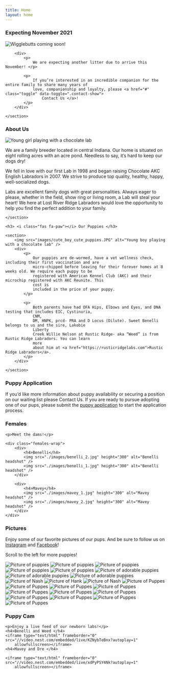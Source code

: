 ```yaml
---
title: Home
layout: home
---
```


<article id="coming-2021">
    <h3> <i class="fas fa-paw"></i> Expecting November 2021 </h3>
    <section class="row">
        <img src="images/puppies1.JPG" alt="Wigglebutts coming soon!" class="img-banner" />

        <div>
            <p>
                We are expecting another litter due to arrive this November! </p>

            <p>
                If you’re interested in an incredible companion for the entire family to share many years of
                love, companionship and loyalty, please <a href="#" class="toggle" data-toggle=".contact-show">
                    Contact Us </a>!
            </p>
        </div>

    </section>
</article>

<article id="about">
    <h3> <i class="fas fa-paw"></i> About Us </h3>
    <section>
        <img src="images/cute_girl_cute_puppies.JPG" alt="Young girl playing with a chocolate lab" />
        <div>
            <p>
                We are a family breeder located in central Indiana. Our home is situated on eight rolling acres
                with
                an acre pond. Needless to say, it’s hard to keep our dogs dry!
            </p>
            <p>
                We fell in love with our first Lab in
                1998 and began raising Chocolate AKC English Labradors in 2007. We strive to produce top
                quality,
                healthy, happy, well-socialized dogs.
            </p>
            <p>Labs are excellent family dogs with great personalities.
                Always eager to please, whether in the field, show ring or living room, a Lab will steal your
                heart!
                We here at Lost River Ridge Labradors would love the opportunity to help you find the perfect
                addition to your family.
            </p>
        </div>

    </section>

    <h3> <i class="fas fa-paw"></i> Our Puppies </h3>

    <section>
        <img src="images/cute_boy_cute_puppies.JPG" alt="Young boy playing with a chocolate lab" />
        <div>
            <p>
                Our puppies are de-wormed, have a vet wellness check, including their first vaccination and are
                micro-chipped before leaving for their forever homes at 8 weeks old. We require each puppy to be
                registered with American Kennel Club (AKC) and their microchip registered with AKC Reunite. This
                cost is
                included in the price of your puppy.
            </p>

            <p>
                Both parents have had OFA Hips, Elbows and Eyes, and DNA testing that includes EIC, Cystinuria,
                CNM,
                DM, HNPK, prcd- PRA and D Locus (Dilute). Sweet Benelli belongs to us and the sire, Lakobie
                Liberty
                Creek Willie Nelson at Rustic Ridge- aka “Weed” is from Rustic Ridge Labradors. You can learn
                more
                about him at <a href="https://rusticridgelabs.com">Rustic Ridge Labradors</a>.
            </p>
        </div>

    </section>
</article>

<section>
    <h3> <i class="fas fa-paw"></i> Puppy Application </h3>
    <p>If you’d like more information about puppy availability or securing a position on our waiting list please
        <a class="toggle" data-toggle=".contact-show">Contact Us</a>. If
        you are ready to pursue adopting one of our pups, please submit the <a href="./interested.html">puppy application</a> to start the application process.
    </p>
</section>

<section id="females">
    <h3> <i class="fas fa-paw"></i> Females </h3>

    <p>Meet the dams!</p>

    <div class="females-wrap">
        <div>
            <h4>Benelli</h4>
            <img src="./images/benelli_2.jpg" height="300" alt="Benelli headshot" />
            <img src="./images/benelli_1.jpg" height="300" alt="Benelli headshot" />
        </div>

        <div>
            <h4>Mavey</h4>
            <img src="./images/mavey_1.jpg" height="300" alt="Mavey headshot" />
            <img src="./images/mavey_2.jpg" height="300" alt="Mavey headshot" />
        </div>
    </div>

</section>

<h3> <i class="fas fa-paw"></i> Pictures </h3>

<p> Enjoy some of our favorite pictures of our pups. And be sure to follow us on <a
        href="https://www.instagram.com/lostriverridge_labradors/">Instagram</a> and <a
        href="https://www.facebook.com/lostriverridgelabradors">Facebook</a>!</p>
<p class="hidden-lg">Scroll to the left for more puppies!</p>
<section id="pictures">
    <img src="images/20200721_181821.jpg" alt="Picture of puppies" />
    <!-- <img src="images/158442.jpeg" alt="Picture of puppies" /> -->
    <!-- <video controls>
        <source src="./images/20200721_181925.mov" type="video/mp4" />
    </video> -->
    <img src="images/144227.jpeg" alt="Picture of puppies" />
    <img src="images/puppies15.jpg" alt="Picture of puppies" />
    <img src="images/IMG_20191018_203001.jpg" alt="Picture of puppies" />
    <!-- <img src="images/imagejpeg_0-1.jpg" alt="Picture of puppies" /> -->
    <img src="images/FB_IMG_1578790648427.jpg" alt="Picture of puppies" />
    <!-- <video controls>
        <source src="./images/20200721_182158.mov" type="video/mp4" />
    </video> -->
    <img src="images/puppies3.JPG" alt="Picture of adorable puppies" />
    <img src="images/puppies10.JPG" alt="Picture of adorable puppies" />
    <img src="images/puppies1.JPG" alt="Picture of adorable puppies" />
    <img src="images/puppies16.jpg" alt="Picture of Nash" />
    <!-- <img src="images/puppies9.JPG" alt="Picture of adorable puppies" /> -->
    <!-- <video controls>
        <source src="./images/video3gpp_0.mov" type="video/mp4" />
    </video> -->
    <img src="images/puppies13.jpg" alt="Picture of Hank" />
    <img src="images/puppies14.jpg" alt="Picture of Nash" />
    <img src="images/newpic1.jpg" alt="Picture of Puppes" />
    <img src="images/newpic2.jpg" alt="Picture of Puppes" />
    <img src="images/newpic3.jpg" alt="Picture of Puppes" />
    <img src="images/newpic4.jpg" alt="Picture of Puppes" />
    <img src="images/newpic5.jpg" alt="Picture of Puppes" />
    <img src="images/newpic6.jpg" alt="Picture of Puppes" />
    <img src="images/newpic7.jpg" alt="Picture of Puppes" />
    <img src="images/newpic8.jpg" alt="Picture of Puppes" />
    <img src="images/newpic9.jpg" alt="Picture of Puppes" />
    <img src="images/newpic10.jpg" alt="Picture of Puppes" />
    <img src="images/newpic11.jpg" alt="Picture of Puppes" />
</section>


<section id="puppy-cam">
    <h3> <i class="fas fa-paw"></i> Puppy Cam </h3>

    <p>Enjoy a live feed of our newborn labs!</p>
    <h4>Benelli and Weed </h4>
    <iframe type="text/html" frameborder="0" src="//video.nest.com/embedded/live/KZNybTeBnx?autoplay=1"
        allowfullscreen></iframe>
    <h4>Mavey and Dre </h4>

    <iframe type="text/html" frameborder="0" src="//video.nest.com/embedded/live/xdPyPSY4Nk?autoplay=1"
        allowfullscreen></iframe>
</section>
